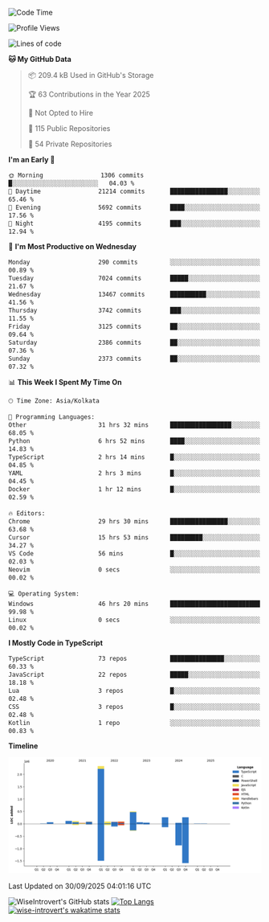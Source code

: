 <!--START_SECTION:waka-->
![Code Time](http://img.shields.io/badge/Code%20Time-4%2C338%20hrs%2018%20mins-blue)

![Profile Views](http://img.shields.io/badge/Profile%20Views-7-blue)

![Lines of code](https://img.shields.io/badge/From%20Hello%20World%20I%27ve%20Written-4.1%20million%20lines%20of%20code-blue)

**🐱 My GitHub Data** 

> 📦 209.4 kB Used in GitHub's Storage 
 > 
> 🏆 63 Contributions in the Year 2025
 > 
> 🚫 Not Opted to Hire
 > 
> 📜 115 Public Repositories 
 > 
> 🔑 54 Private Repositories 
 > 
**I'm an Early 🐤** 

```text
🌞 Morning                1306 commits        █░░░░░░░░░░░░░░░░░░░░░░░░   04.03 % 
🌆 Daytime                21214 commits       ████████████████░░░░░░░░░   65.46 % 
🌃 Evening                5692 commits        ████░░░░░░░░░░░░░░░░░░░░░   17.56 % 
🌙 Night                  4195 commits        ███░░░░░░░░░░░░░░░░░░░░░░   12.94 % 
```
📅 **I'm Most Productive on Wednesday** 

```text
Monday                   290 commits         ░░░░░░░░░░░░░░░░░░░░░░░░░   00.89 % 
Tuesday                  7024 commits        █████░░░░░░░░░░░░░░░░░░░░   21.67 % 
Wednesday                13467 commits       ██████████░░░░░░░░░░░░░░░   41.56 % 
Thursday                 3742 commits        ███░░░░░░░░░░░░░░░░░░░░░░   11.55 % 
Friday                   3125 commits        ██░░░░░░░░░░░░░░░░░░░░░░░   09.64 % 
Saturday                 2386 commits        ██░░░░░░░░░░░░░░░░░░░░░░░   07.36 % 
Sunday                   2373 commits        ██░░░░░░░░░░░░░░░░░░░░░░░   07.32 % 
```


📊 **This Week I Spent My Time On** 

```text
🕑︎ Time Zone: Asia/Kolkata

💬 Programming Languages: 
Other                    31 hrs 32 mins      █████████████████░░░░░░░░   68.05 % 
Python                   6 hrs 52 mins       ████░░░░░░░░░░░░░░░░░░░░░   14.83 % 
TypeScript               2 hrs 14 mins       █░░░░░░░░░░░░░░░░░░░░░░░░   04.85 % 
YAML                     2 hrs 3 mins        █░░░░░░░░░░░░░░░░░░░░░░░░   04.45 % 
Docker                   1 hr 12 mins        █░░░░░░░░░░░░░░░░░░░░░░░░   02.59 % 

🔥 Editors: 
Chrome                   29 hrs 30 mins      ████████████████░░░░░░░░░   63.68 % 
Cursor                   15 hrs 53 mins      █████████░░░░░░░░░░░░░░░░   34.27 % 
VS Code                  56 mins             █░░░░░░░░░░░░░░░░░░░░░░░░   02.03 % 
Neovim                   0 secs              ░░░░░░░░░░░░░░░░░░░░░░░░░   00.02 % 

💻 Operating System: 
Windows                  46 hrs 20 mins      █████████████████████████   99.98 % 
Linux                    0 secs              ░░░░░░░░░░░░░░░░░░░░░░░░░   00.02 % 
```

**I Mostly Code in TypeScript** 

```text
TypeScript               73 repos            ███████████████░░░░░░░░░░   60.33 % 
JavaScript               22 repos            █████░░░░░░░░░░░░░░░░░░░░   18.18 % 
Lua                      3 repos             █░░░░░░░░░░░░░░░░░░░░░░░░   02.48 % 
CSS                      3 repos             █░░░░░░░░░░░░░░░░░░░░░░░░   02.48 % 
Kotlin                   1 repo              ░░░░░░░░░░░░░░░░░░░░░░░░░   00.83 % 
```



**Timeline**

![Lines of Code chart](https://raw.githubusercontent.com/wise-introvert/wise-introvert/master/assets/bar_graph.png)


 Last Updated on 30/09/2025 04:01:16 UTC
<!--END_SECTION:waka-->

![WiseIntrovert's GitHub stats](https://github-readme-stats.vercel.app/api?username=wise-introvert&count_private=true&show_icons=true)
[![Top Langs](https://github-readme-stats.vercel.app/api/top-langs/?username=wise-introvert&langs_count=10)](https://github.com/anuraghazra/github-readme-stats)
[![wise-introvert's wakatime stats](https://github-readme-stats.vercel.app/api/wakatime?username=wiseintrovert)](https://github.com/anuraghazra/github-readme-stats)

